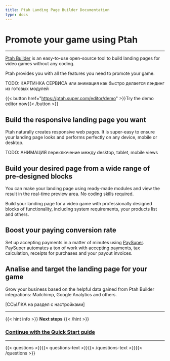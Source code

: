 ```yaml
---
title: Ptah Landing Page Builder Documentation
type: docs
---
```


# Promote your game using Ptah
***

[Ptah Builder](https://ptah.super.com) is an easy-to-use open-source tool to build landing pages for video games without any coding.

Ptah provides you with all the features you need to promote your game.

TODO: КАРТИНКА СЕРВИСА или анимация как быстро делается лэндинг из готовых модулей

{{< button href="https://ptah.super.com/editor/demo" >}}Try the demo editor now{{< /button >}}

## Build the responsive landing page you want

Ptah naturally creates responsive web pages. It is super-easy to ensure your landing page looks and performs perfectly on any device, mobile or desktop. 

TODO: АНИМАЦИЯ переключение между desktop, tablet, mobile views

## Build your desired page from a wide range of pre-designed blocks

You can make your landing page using ready-made modules and view the result in the real-time preview area.
No coding skills required.

Build your landing page for a video game with professionally designed blocks of functionality, including system requirements, your products list and others.

## Boost your paying conversion rate

Set up accepting payments in a matter of minutes using [PaySuper](https://docs.pay.super.com/docs/payments). 
PaySuper automates a ton of work with accepting payments, tax calculation, receipts for purchases and your payout invoices. 

## Analise and target the landing page for your game

Grow your business based on the helpful data gained from Ptah Builder integrations: Mailchimp, Google Analytics and others.

[ССЫЛКА на раздел с настройками]

***

{{< hint info >}}
**Next steps**
{{< /hint >}}

### [**Continue with the Quick Start guide**](/docs/quick-start)

***

{{< questions >}}{{< questions-text >}}{{< /questions-text >}}{{< /questions >}}
